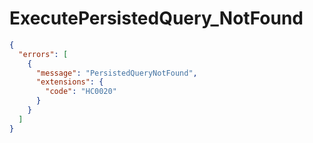 # ExecutePersistedQuery_NotFound

```json
{
  "errors": [
    {
      "message": "PersistedQueryNotFound",
      "extensions": {
        "code": "HC0020"
      }
    }
  ]
}
```
